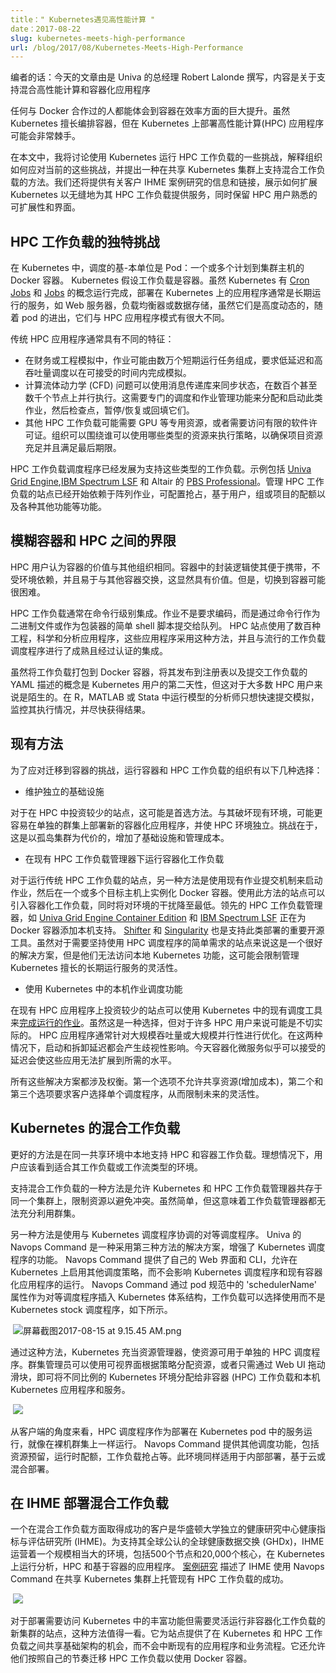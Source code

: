 ```yaml
---
title：" Kubernetes遇见高性能计算 "
date：2017-08-22
slug: kubernetes-meets-high-performance
url: /blog/2017/08/Kubernetes-Meets-High-Performance
---
```


<!--
---
title: " Kubernetes Meets High-Performance Computing "
date: 2017-08-22
slug: kubernetes-meets-high-performance
url: /blog/2017/08/Kubernetes-Meets-High-Performance
---
-->

<!--
Editor's note: today's post is by Robert Lalonde, general manager at Univa, on supporting mixed HPC and containerized applications &nbsp;
-->

编者的话：今天的文章由是 Univa 的总经理 Robert Lalonde 撰写，内容是关于支持混合高性能计算和容器化应用程序 &nbsp;

<!--
Anyone who has worked with Docker can appreciate the enormous gains in efficiency achievable with containers. While Kubernetes excels at orchestrating containers, high-performance computing (HPC) applications can be tricky to deploy on Kubernetes.
-->

任何与 Docker 合作过的人都能体会到容器在效率方面的巨大提升。虽然 Kubernetes 擅长编排容器，但在 Kubernetes 上部署高性能计算(HPC) 应用程序可能会非常棘手。

<!--
In this post, I discuss some of the challenges of running HPC workloads with Kubernetes, explain how organizations approach these challenges today, and suggest an approach for supporting mixed workloads on a shared Kubernetes cluster. We will also provide information and links to a case study on a customer, IHME, showing how Kubernetes is extended to service their HPC workloads seamlessly while retaining scalability and interfaces familiar to HPC users.
-->

在本文中，我将讨论使用 Kubernetes 运行 HPC 工作负载的一些挑战，解释组织如何应对当前的这些挑战，并提出一种在共享 Kubernetes 集群上支持混合工作负载的方法。我们还将提供有关客户 IHME 案例研究的信息和链接，展示如何扩展 Kubernetes 以无缝地为其 HPC 工作负载提供服务，同时保留 HPC 用户熟悉的可扩展性和界面。

<!--
## HPC workloads unique challenges
-->

## HPC 工作负载的独特挑战

<!--
In Kubernetes, the base unit of scheduling is a Pod: one or more Docker containers scheduled to a cluster host. Kubernetes assumes that workloads are containers. While Kubernetes has the notion of [Cron Jobs](https://kubernetes.io/docs/concepts/workloads/controllers/cron-jobs/) and [Jobs](https://kubernetes.io/docs/concepts/workloads/controllers/jobs-run-to-completion/) that run to completion, applications deployed on Kubernetes are typically long-running services, like web servers, load balancers or data stores and while they are highly dynamic with pods coming and going, they differ greatly from HPC application patterns.
-->
在 Kubernetes 中，调度的基-本单位是 Pod：一个或多个计划到集群主机的 Docker 容器。 Kubernetes 假设工作负载是容器。虽然 Kubernetes 有 [Cron Jobs](https://kubernetes.io/docs/concepts/workloads/controllers/cron-jobs/) 和 [Jobs](https://kubernetes.io/docs/concepts/workloads/controllers/jobs-run-to-completion/) 的概念运行完成，部署在 Kubernetes 上的应用程序通常是长期运行的服务，如 Web 服务器，负载均衡器或数据存储，虽然它们是高度动态的，随着 pod 的进出，它们与 HPC 应用程序模式有很大不同。

<!--
Traditional HPC applications often exhibit different characteristics:
-->
传统 HPC 应用程序通常具有不同的特征：

<!--
- In financial or engineering simulations, a job may be comprised of tens of thousands of short-running tasks, demanding low-latency and high-throughput scheduling to complete a simulation in an acceptable amount of time.
- A computational fluid dynamics (CFD) problem may execute in parallel across many hundred or even thousands of nodes using a message passing library to synchronize state. This requires specialized scheduling and job management features to allocate and launch such jobs and then to checkpoint, suspend/resume or backfill them.
- Other HPC workloads may require specialized resources like GPUs or require access to limited software licenses. Organizations may enforce policies around what types of resources can be used by whom to ensure projects are adequately resourced and deadlines are met.
-->
 - 在财务或工程模拟中，作业可能由数万个短期运行任务组成，要求低延迟和高吞吐量调度以在可接受的时间内完成模拟。
 - 计算流体动力学 (CFD) 问题可以使用消息传递库来同步状态，在数百个甚至数千个节点上并行执行。这需要专门的调度和作业管理功能来分配和启动此类作业，然后检查点，暂停/恢复或回填它们。
 - 其他 HPC 工作负载可能需要 GPU 等专用资源，或者需要访问有限的软件许可证。组织可以围绕谁可以使用哪些类型的资源来执行策略，以确保项目资源充足并且满足最后期限。
 
<!--
HPC workload schedulers have evolved to support exactly these kinds of workloads. Examples include [Univa Grid Engine](http://www.univa.com/products/), [IBM Spectrum LSF](https://www-03.ibm.com/systems/spectrum-computing/products/lsf/) and Altair’s [PBS Professional](http://www.pbsworks.com/PBSProduct.aspx?n=PBS-Professional&c=Overview-and-Capabilities). Sites managing HPC workloads have come to rely on capabilities like array jobs, configurable pre-emption, user, group or project based quotas and a variety of other features.  
-->
HPC 工作负载调度程序已经发展为支持这些类型的工作负载。示例包括 [Univa Grid Engine](http://www.univa.com/products/),[IBM Spectrum LSF](https://www-03.ibm.com/systems/spectrum-computing/products/lsf/) 和 Altair 的 [PBS Professional](http://www.pbsworks.com/PBSProduct.aspx?n=PBS-Professional&c=Overview-and-Capabilities)。管理 HPC 工作负载的站点已经开始依赖于阵列作业，可配置抢占，基于用户，组或项目的配额以及各种其他功能等功能。

<!--
## Blurring the lines between containers and HPC
-->
## 模糊容器和 HPC 之间的界限

<!--
HPC users believe containers are valuable for the same reasons as other organizations. Packaging logic in a container to make it portable, insulated from environmental dependencies, and easily exchanged with other containers clearly has value. However, making the switch to containers can be difficult.
-->
HPC 用户认为容器的价值与其他组织相同。容器中的封装逻辑使其便于携带，不受环境依赖，并且易于与其他容器交换，这显然具有价值。但是，切换到容器可能很困难。

<!--
HPC workloads are often integrated at the command line level. Rather than requiring coding, jobs are submitted to queues via the command line as binaries or simple shell scripts that act as wrappers. There are literally hundreds of engineering, scientific and analytic applications used by HPC sites that take this approach and have mature and certified integrations with popular workload schedulers.
-->
HPC 工作负载通常在命令行级别集成。作业不是要求编码，而是通过命令行作为二进制文件或作为包装器的简单 shell 脚本提交给队列。 HPC 站点使用了数百种工程，科学和分析应用程序，这些应用程序采用这种方法，并且与流行的工作负载调度程序进行了成熟且经过认证的集成。

<!--
While the notion of packaging a workload into a Docker container, publishing it to a registry, and submitting a YAML description of the workload is second nature to users of Kubernetes, this is foreign to most HPC users. An analyst running models in R, MATLAB or Stata simply wants to submit their simulation quickly, monitor their execution, and get a result as quickly as possible.
-->
虽然将工作负载打包到 Docker 容器，将其发布到注册表以及提交工作负载的 YAML 描述的概念是 Kubernetes 用户的第二天性，但这对于大多数 HPC 用户来说是陌生的。在 R，MATLAB 或 Stata 中运行模型的分析师只想快速提交模拟，监控其执行情况，并尽快获得结果。

<!--
## Existing approaches
-->
## 现有方法

<!--
To deal with the challenges of migrating to containers, organizations running container and HPC workloads have several options:
-->
为了应对迁移到容器的挑战，运行容器和 HPC 工作负载的组织有以下几种选择：

<!--
- Maintain separate infrastructures
-->
- 维护独立的基础设施

<!--
For sites with sunk investments in HPC, this may be a preferred approach. Rather than disrupt existing environments, it may be easier to deploy new containerized applications on a separate cluster and leave the HPC environment alone. The challenge is that this comes at the cost of siloed clusters, increasing infrastructure and management cost.
-->
对于在 HPC 中投资较少的站点，这可能是首选方法。与其破坏现有环境，可能更容易在单独的群集上部署新的容器化应用程序，并使 HPC 环境独立。挑战在于，这是以孤岛集群为代价的，增加了基础设施和管理成本。

<!--
- Run containerized workloads under an existing HPC workload manager
-->
- 在现有 HPC 工作负载管理器下运行容器化工作负载

<!--
For sites running traditional HPC workloads, another approach is to use existing job submission mechanisms to launch jobs that in turn instantiate Docker containers on one or more target hosts. Sites using this approach can introduce containerized workloads with minimal disruption to their environment. Leading HPC workload managers such as [Univa Grid Engine Container Edition](http://blogs.univa.com/2016/05/new-version-of-univa-grid-engine-now-supports-docker-containers/) and [IBM Spectrum LSF](http://blogs.univa.com/2016/05/new-version-of-univa-grid-engine-now-supports-docker-containers/) are adding native support for Docker containers. [Shifter](https://github.com/NERSC/shifter) and [Singularity](http://singularity.lbl.gov/) are important open source tools supporting this type of deployment also. While this is a good solution for sites with simple requirements that want to stick with their HPC scheduler, they will not have access to native Kubernetes features, and this may constrain flexibility in managing long-running services where Kubernetes excels.
-->
对于运行传统 HPC 工作负载的站点，另一种方法是使用现有作业提交机制来启动作业，然后在一个或多个目标主机上实例化 Docker 容器。使用此方法的站点可以引入容器化工作负载，同时将对环境的干扰降至最低。领先的 HPC 工作负载管理器，如 [Univa Grid Engine Container Edition](http://blogs.univa.com/2016/05/new-version-of-univa-grid-engine-now-supports-docker-containers/) 和 [IBM Spectrum LSF](http://blogs.univa.com/2016/05/new-version-of-univa-grid-engine-now-supports-docker-containers/) 正在为 Docker 容器添加本机支持。 [Shifter](https://github.com/NERSC/shifter) 和 [Singularity](http://singularity.lbl.gov/) 也是支持此类部署的重要开源工具。虽然对于需要坚持使用 HPC 调度程序的简单需求的站点来说这是一个很好的解决方案，但是他们无法访问本地 Kubernetes 功能，这可能会限制管理 Kubernetes 擅长的长期运行服务的灵活性。

<!--
- Use native job scheduling features in Kubernetes
-->
- 使用 Kubernetes 中的本机作业调度功能

<!--
Sites less invested in existing HPC applications can use existing scheduling facilities in Kubernetes for [jobs that run to completion](https://kubernetes.io/docs/concepts/workloads/controllers/jobs-run-to-completion/). While this is an option, it may be impractical for many HPC users. HPC applications are often either optimized towards massive throughput or large scale parallelism. In both cases startup and teardown latencies have a discriminating impact. Latencies that appear to be acceptable for containerized microservices today would render such applications unable to scale to the required levels.
-->
在现有 HPC 应用程序上投资较少的站点可以使用 Kubernetes 中的现有调度工具来[完成运行的作业](https://kubernetes.io/docs/concepts/workloads/controllers/jobs-run-to-completion/)。虽然这是一种选择，但对于许多 HPC 用户来说可能是不切实际的。 HPC 应用程序通常针对大规模吞吐量或大规模并行性进行优化。在这两种情况下，启动和拆卸延迟都会产生歧视性影响。今天容器化微服务似乎可以接受的延迟会使这些应用无法扩展到所需的水平。

<!--
All of these solutions involve tradeoffs. The first option doesn’t allow resources to be shared (increasing costs) and the second and third options require customers to pick a single scheduler, constraining future flexibility.
-->
所有这些解决方案都涉及权衡。第一个选项不允许共享资源(增加成本)，第二个和第三个选项要求客户选择单个调度程序，从而限制未来的灵活性。

<!--
## Mixed workloads on Kubernetes
-->
## Kubernetes 的混合工作负载

<!--
A better approach is to support HPC and container workloads natively in the same shared environment. Ideally, users should see the environment appropriate to their workload or workflow type.
-->
更好的方法是在同一共享环境中本地支持 HPC 和容器工作负载。理想情况下，用户应该看到适合其工作负载或工作流类型的环境。

<!--
One approach to supporting mixed workloads is to allow Kubernetes and the HPC workload manager to co-exist on the same cluster, throttling resources to avoid conflicts. While simple, this means that neither workload manager can fully utilize the cluster.
-->
支持混合工作负载的一种方法是允许 Kubernetes 和 HPC 工作负载管理器共存于同一个集群上，限制资源以避免冲突。虽然简单，但这意味着工作负载管理器都无法充分利用群集。

<!--
Another approach is to use a peer scheduler that coordinates with the Kubernetes scheduler. Navops Command by Univa is a solution that takes this third approach, augmenting the functionality of the Kubernetes scheduler. Navops Command provides its own web interface and CLI and allows additional scheduling policies to be enabled on Kubernetes without impacting the operation of the Kubernetes scheduler and existing containerized applications. Navops Command plugs into the Kubernetes architecture via the 'schedulerName' attribute in the pod spec as a peer scheduler that workloads can choose to use instead of the Kubernetes stock scheduler as shown below.
-->
另一种方法是使用与 Kubernetes 调度程序协调的对等调度程序。 Univa 的 Navops Command 是一种采用第三种方法的解决方案，增强了 Kubernetes 调度程序的功能。 Navops Command 提供了自己的 Web 界面和 CLI，允许在 Kubernetes 上启用其他调度策略，而不会影响 Kubernetes 调度程序和现有容器化应用程序的运行。 Navops Command 通过 pod 规范中的 'schedulerName' 属性作为对等调度程序插入 Kubernetes 体系结构，工作负载可以选择使用而不是 Kubernetes stock 调度程序，如下所示。

<!--
![Screen Shot 2017-08-15 at 9.15.45 AM.png](https://lh6.googleusercontent.com/nKTtfQVVmL4qBoSR0lBmBuLt8KOrVEyjn9YcAu7hrhhV-rwnxRY3p-Y5Qfddf7BI6u1KN85VKfeaaU74xDl-oDk5NzybdIxAp0SJ42x14gwzpmwLwjVy5nIng6K8Ih-bRDlOmA9j)
-->
 ![屏幕截图2017-08-15 at 9.15.45 AM.png](https://lh6.googleusercontent.com/nKTtfQVVmL4qBoSR0lBmBuLt8KOrVEyjn9YcAu7hrhhV-rwnxRY3p-Y5Qfddf7BI6u1KN85VKfeaaU74xDl-oDk5NzybdIxAp0SJ42x14gwzpmwLwjVy5nIng6K8Ih-bRDlOmA9j)

<!--
With this approach, Kubernetes acts as a resource manager, making resources available to a separate HPC scheduler. Cluster administrators can use a visual interface to allocate resources based on policy or simply drag sliders via a web UI to allocate different proportions of the Kubernetes environment to non-container (HPC) workloads, and native Kubernetes applications and services.
-->
通过这种方法，Kubernetes 充当资源管理器，使资源可用于单独的 HPC 调度程序。群集管理员可以使用可视界面根据策略分配资源，或者只需通过 Web UI 拖动滑块，即可将不同比例的 Kubernetes 环境分配给非容器 (HPC) 工作负载和本机 Kubernetes 应用程序和服务。

<!--
 ![](https://lh6.googleusercontent.com/wSBBl5d-YL4_UCYgvHpE_XzijtqftSi6PTHJLGfHr5nAxmTj945jQB-pMNIGLovWwKWGnEsPjCkCPrUMWZEs9UHnQPPDSWPEl-Gl76Yczd-Yn65pEE8mKC-Asj3zP5xyfZc-r2qU-YmmOyBhLQ)
-->
 ![](https://lh6.googleusercontent.com/wSBBl5d-YL4_UCYgvHpE_XzijtqftSi6PTHJLGfHr5nAxmTj945jQB-pMNIGLovWwKWGnEsPjCkCPrUMWZEs9UHnQPPDSWPEl-Gl76Yczd-Yn65pEE8mKC-Asj3zP5xyfZc-r2qU-YmmOyBhLQ)

<!--
From a client perspective, the HPC scheduler runs as a service deployed in Kubernetes pods, operating just as it would on a bare metal cluster. Navops Command provides additional scheduling features including things like resource reservation, run-time quotas, workload preemption and more. This environment works equally well for on-premise, cloud-based or hybrid deployments.
-->
从客户端的角度来看，HPC 调度程序作为部署在 Kubernetes pod 中的服务运行，就像在裸机群集上一样运行。 Navops Command 提供其他调度功能，包括资源预留，运行时配额，工作负载抢占等。此环境同样适用于内部部署，基于云或混合部署。

<!--
## Deploying mixed workloads at IHME
-->
## 在 IHME 部署混合工作负载

<!--
One client having success with mixed workloads is the Institute for Health Metrics & Evaluation (IHME), an independent health research center at the University of Washington. In support of their globally recognized Global Health Data Exchange (GHDx), IHME operates a significantly sized environment comprised of 500 nodes and 20,000 cores running a mix of analytic, HPC, and container-based applications on Kubernetes. [This case study](http://navops.io/ihme-case-study.html) describes IHME’s success hosting existing HPC workloads on a shared Kubernetes cluster using Navops Command.
-->
一个在混合工作负载方面取得成功的客户是华盛顿大学独立的健康研究中心健康指标与评估研究所 (IHME)。为支持其全球公认的全球健康数据交换 (GHDx)，IHME 运营着一个规模相当大的环境，包括500个节点和20,000个核心，在 Kubernetes 上运行分析，HPC 和基于容器的应用程序。 [案例研究](http://navops.io/ihme-case-study.html) 描述了 IHME 使用 Navops Command 在共享 Kubernetes 集群上托管现有 HPC 工作负载的成功。

<!--
![](https://lh5.googleusercontent.com/GJeP6e89r6drl72yzZM_OsZ81MYDp7Zm5xEFpItpmioian3lOp535H4jy1_eELKrzGMYr_wnjGwpK3Uku9dwg2-vqmMC1A1GrMtJc-PZR6GR6Z-fAZNJMEr_Uw3HqvWvi86mF_63XTozysaLpg)
-->
 ![](https://lh5.googleusercontent.com/GJeP6e89r6drl72yzZM_OsZ81MYDp7Zm5xEFpItpmioian3lOp535H4jy1_eELKrzGMYr_wnjGwpK3Uku9dwg2-vqmMC1A1GrMtJc-PZR6GR6Z-fAZNJMEr_Uw3HqvWvi86mF_63XTozysaLpg)

<!--
For sites deploying new clusters that want access to the rich capabilities in Kubernetes but need the flexibility to run non-containerized workloads, this approach is worth a look. It offers the opportunity for sites to share infrastructure between Kubernetes and HPC workloads without disrupting existing applications and businesses processes. It also allows them to migrate their HPC workloads to use Docker containers at their own pace.
-->
对于部署需要访问 Kubernetes 中的丰富功能但需要灵活运行非容器化工作负载的新集群的站点，这种方法值得一看。它为站点提供了在 Kubernetes 和 HPC 工作负载之间共享基础架构的机会，而不会中断现有的应用程序和业务流程。它还允许他们按照自己的节奏迁移 HPC 工作负载以使用 Docker 容器。
